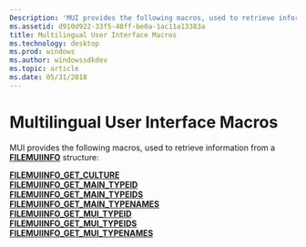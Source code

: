 ```yaml
---
Description: 'MUI provides the following macros, used to retrieve information from a FILEMUIINFO structure:'
ms.assetid: d910d922-33f5-48ff-be0a-1ac11a13383a
title: Multilingual User Interface Macros
ms.technology: desktop
ms.prod: windows
ms.author: windowssdkdev
ms.topic: article
ms.date: 05/31/2018
---
```


# Multilingual User Interface Macros

MUI provides the following macros, used to retrieve information from a [**FILEMUIINFO**](/windows/desktop/api/Winnls/ns-winnls-_filemuiinfo) structure:

<dl>

[**FILEMUIINFO\_GET\_CULTURE**](/windows/desktop/api/Winnls/nf-winnls-filemuiinfo_get_culture)  
[**FILEMUIINFO\_GET\_MAIN\_TYPEID**](/windows/desktop/api/Winnls/nf-winnls-filemuiinfo_get_main_typeid)  
[**FILEMUIINFO\_GET\_MAIN\_TYPEIDS**](/windows/desktop/api/Winnls/nf-winnls-filemuiinfo_get_main_typeids)  
[**FILEMUIINFO\_GET\_MAIN\_TYPENAMES**](/windows/desktop/api/Winnls/nf-winnls-filemuiinfo_get_main_typenames)  
[**FILEMUIINFO\_GET\_MUI\_TYPEID**](/windows/desktop/api/Winnls/nf-winnls-filemuiinfo_get_mui_typeid)  
[**FILEMUIINFO\_GET\_MUI\_TYPEIDS**](/windows/desktop/api/Winnls/nf-winnls-filemuiinfo_get_mui_typeids)  
[**FILEMUIINFO\_GET\_MUI\_TYPENAMES**](/windows/desktop/api/Winnls/nf-winnls-filemuiinfo_get_mui_typenames)  
</dl>

 

 



